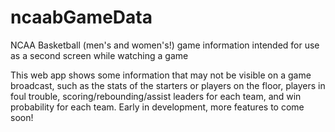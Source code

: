 # ncaabGameData
NCAA Basketball (men's and women's!) game information intended for use as a second screen while watching a game

This web app shows some information that may not be visible on a game broadcast, such as the stats of the starters or players on the floor, players in foul trouble, scoring/rebounding/assist leaders for each team, and win probability for each team. Early in development, more features to come soon!
